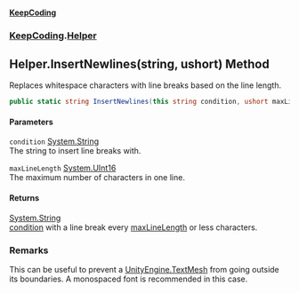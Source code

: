 #### [KeepCoding](index.md 'index')
### [KeepCoding](KeepCoding.md 'KeepCoding').[Helper](KeepCoding_Helper.md 'KeepCoding.Helper')
## Helper.InsertNewlines(string, ushort) Method
Replaces whitespace characters with line breaks based on the line length.  
```csharp
public static string InsertNewlines(this string condition, ushort maxLineLength);
```
#### Parameters
<a name='KeepCoding_Helper_InsertNewlines(string_ushort)_condition'></a>
`condition` [System.String](https://docs.microsoft.com/en-us/dotnet/api/System.String 'System.String')  
The string to insert line breaks with.
  
<a name='KeepCoding_Helper_InsertNewlines(string_ushort)_maxLineLength'></a>
`maxLineLength` [System.UInt16](https://docs.microsoft.com/en-us/dotnet/api/System.UInt16 'System.UInt16')  
The maximum number of characters in one line.
  
#### Returns
[System.String](https://docs.microsoft.com/en-us/dotnet/api/System.String 'System.String')  
[condition](KeepCoding_Helper_InsertNewlines(string_ushort).md#KeepCoding_Helper_InsertNewlines(string_ushort)_condition 'KeepCoding.Helper.InsertNewlines(string, ushort).condition') with a line break every [maxLineLength](KeepCoding_Helper_InsertNewlines(string_ushort).md#KeepCoding_Helper_InsertNewlines(string_ushort)_maxLineLength 'KeepCoding.Helper.InsertNewlines(string, ushort).maxLineLength') or less characters.
### Remarks
This can be useful to prevent a [UnityEngine.TextMesh](https://docs.microsoft.com/en-us/dotnet/api/UnityEngine.TextMesh 'UnityEngine.TextMesh') from going outside its boundaries. A monospaced font is recommended in this case.  
